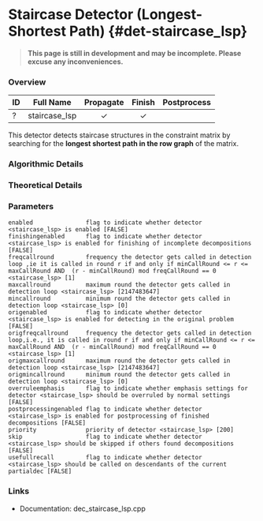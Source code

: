 # Staircase Detector (Longest-Shortest Path) {#det-staircase_lsp}
> **This page is still in development and may be incomplete. Please excuse any inconveniences.**

### Overview

| ID |          Full Name          | Propagate | Finish | Postprocess |
|----|-----------------------------|:---------:|:------:|:-----------:|
| ?  | staircase_lsp               | ✓ | ✓ |   |

This detector detects staircase structures in the constraint matrix by searching for the **longest shortest path in the row graph** of the matrix.

### Algorithmic Details

### Theoretical Details

### Parameters

    enabled               flag to indicate whether detector <staircase_lsp> is enabled [FALSE]
    finishingenabled      flag to indicate whether detector <staircase_lsp> is enabled for finishing of incomplete decompositions [FALSE]
    freqcallround         frequency the detector gets called in detection loop ,ie it is called in round r if and only if minCallRound <= r <= maxCallRound AND  (r - minCallRound) mod freqCallRound == 0 <staircase_lsp> [1]
    maxcallround          maximum round the detector gets called in detection loop <staircase_lsp> [2147483647]
    mincallround          minimum round the detector gets called in detection loop <staircase_lsp> [0]
    origenabled           flag to indicate whether detector <staircase_lsp> is enabled for detecting in the original problem [FALSE]
    origfreqcallround     frequency the detector gets called in detection loop,i.e., it is called in round r if and only if minCallRound <= r <= maxCallRound AND  (r - minCallRound) mod freqCallRound == 0 <staircase_lsp> [1]
    origmaxcallround      maximum round the detector gets called in detection loop <staircase_lsp> [2147483647]
    origmincallround      minimum round the detector gets called in detection loop <staircase_lsp> [0]
    overruleemphasis      flag to indicate whether emphasis settings for detector <staircase_lsp> should be overruled by normal settings [FALSE]
    postprocessingenabled flag to indicate whether detector <staircase_lsp> is enabled for postprocessing of finished decompositions [FALSE]
    priority              priority of detector <staircase_lsp> [200]
    skip                  flag to indicate whether detector <staircase_lsp> should be skipped if others found decompositions [FALSE]
    usefullrecall         flag to indicate whether detector <staircase_lsp> should be called on descendants of the current partialdec [FALSE]


### Links
 * Documentation: dec_staircase_lsp.cpp
